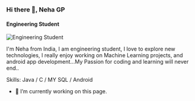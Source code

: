 ### Hi there 👋, Neha GP
#### Engineering Student
![Engineering Student](https://spark.adobe.com/post/RK3dI5S079CGj/)

I'm Neha from India, I am engineering student, I love to explore new technologies, I really enjoy working on Machine Learning projects, and android app development...My Passion for coding and learning will never end..

Skills: Java / C / MY SQL / Android

- 🔭 I’m currently working on this page. 




